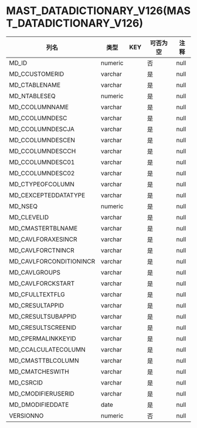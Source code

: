 # MAST_DATADICTIONARY_V126(MAST_DATADICTIONARY_V126)
| 列名   | 类型   | KEY  | 可否为空 | 注释   |
| ---- | ---- | ---- | ---- | ---- |
|MD_ID|numeric||否|null|
|MD_CCUSTOMERID|varchar||是|null|
|MD_CTABLENAME|varchar||是|null|
|MD_NTABLESEQ|numeric||是|null|
|MD_CCOLUMNNAME|varchar||是|null|
|MD_CCOLUMNDESC|varchar||是|null|
|MD_CCOLUMNDESCJA|varchar||是|null|
|MD_CCOLUMNDESCEN|varchar||是|null|
|MD_CCOLUMNDESCCH|varchar||是|null|
|MD_CCOLUMNDESC01|varchar||是|null|
|MD_CCOLUMNDESC02|varchar||是|null|
|MD_CTYPEOFCOLUMN|varchar||是|null|
|MD_CEXCEPTEDDATATYPE|varchar||是|null|
|MD_NSEQ|numeric||是|null|
|MD_CLEVELID|varchar||是|null|
|MD_CMASTERTBLNAME|varchar||是|null|
|MD_CAVLFORAXESINCR|varchar||是|null|
|MD_CAVLFORCTNINCR|varchar||是|null|
|MD_CAVLFORCONDITIONINCR|varchar||是|null|
|MD_CAVLGROUPS|varchar||是|null|
|MD_CAVLFORCKSTART|varchar||是|null|
|MD_CFULLTEXTFLG|varchar||是|null|
|MD_CRESULTAPPID|varchar||是|null|
|MD_CRESULTSUBAPPID|varchar||是|null|
|MD_CRESULTSCREENID|varchar||是|null|
|MD_CPERMALINKKEYID|varchar||是|null|
|MD_CCALCULATECOLUMN|varchar||是|null|
|MD_CMASTTBLCOLUMN|varchar||是|null|
|MD_CMATCHESWITH|varchar||是|null|
|MD_CSRCID|varchar||是|null|
|MD_CMODIFIERUSERID|varchar||是|null|
|MD_DMODIFIEDDATE|date||是|null|
|VERSIONNO|numeric||否|null|
